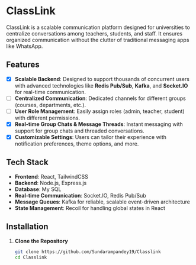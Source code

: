 # ClassLink

ClassLink is a scalable communication platform designed for universities to centralize conversations among teachers, students, and staff. It ensures organized communication without the clutter of traditional messaging apps like WhatsApp.

## Features

- [x] **Scalable Backend**: Designed to support thousands of concurrent users with advanced technologies like **Redis Pub/Sub**, **Kafka**, and **Socket.IO** for real-time communication.
- [ ] **Centralized Communication**: Dedicated channels for different groups (courses, departments, etc.).
- [ ] **User Role Management**: Easily assign roles (admin, teacher, student) with different permissions.
- [x] **Real-time Group Chats & Message Threads**: Instant messaging with support for group chats and threaded conversations.
- [x] **Customizable Settings**: Users can tailor their experience with notification preferences, theme options, and more.

## Tech Stack

- **Frontend**: React, TailwindCSS
- **Backend**: Node.js, Express.js
- **Database**: My            SQL
- **Real-time Communication**: Socket.IO, Redis Pub/Sub
- **Message Queues**: Kafka for reliable, scalable event-driven architecture
- **State Management**: Recoil for handling global states in React

## Installation

1. **Clone the Repository**
   ```bash
   git clone https://github.com/Sundarampandey19/Classlink
   cd Classlink
